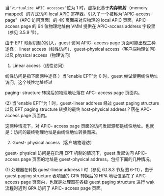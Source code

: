 
当`“virtualize APIC accesses”`位为 1 时，虚拟化基于**内存映射**（memory mapped）的方式访问 local APIC 寄存器。引入了一个被称为“APIC-access page”（APC 访问页面）的 4K 页面来对应物理的 local APIC 页面。APIC-access page 的 64 位物理地址由 VMM 提供在 APIC-access address 字段里（参见 3.5.9 节）。

由于 EPT 映射机制的引入，guest 访问 APIC- access page 页面可能出现三种途径： linear access（线性访问）、guest-physical access（客户端物理访问）以及 physical access（物理访问）

1. Linear access（线性访问）

线性访问是指下面两种途径
）当“enable EPT”为 0 时，guest 尝试使用线性地址访问，这个线性地址经过

 paging- structure 转换后的物理地址落在 APC- access page 页面内。

 (2) 当“enable EPT”为 1 时，guest-linear address 经过 guest paging structure 以及  EPT paging structure 转换的最终 host-physical address？落在 APC- access page 页面内。

这两种情况下，对 APIC- access page 页面的访问发起源都是线性地址。也就是：访问的最终物理地址是由线性地址转换而来。

2. Guest- physical access（客户端物理访）

 guest- physical 访问是在启用 EPT 机制的情况下，guest 发起访问 APIC- access page 页面的地址是 guest-physical address。包括下面的几种情况。

 (1) 处理器在转换 guest-linear address I 时（参见 6.1.8.3 节及图 6-11），由于 guest  paging structure 表项里的 GPA 转换后的 HPA 地址值落在了 APIC- access page 页面内，也就是处理器在各级 guest paging structure 进行 wak 流程时遇到 GPA 访问了 APIC- access page 页面。